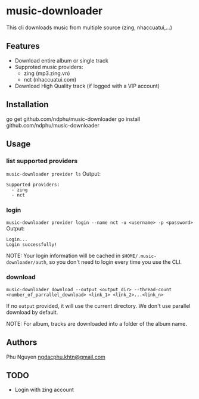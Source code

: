 # music-downloader
This cli downloads music from multiple source (zing, nhaccuatui,...)

## Features
* Download entire album or single track
* Supproted music providers: 
    * zing (mp3.zing.vn)
    * nct (nhaccuatui.com)
* Download High Quality track (if logged with a VIP account)

## Installation
go get github.com/ndphu/music-downloader
go install github.com/ndphu/music-downloader

## Usage
### list supported providers
`music-downloader provider ls`
Output:
```
Supported providers:
  - zing
  - nct
```
### login
`music-downloader provider login --name nct -u <username> -p <password>`
Output:
```
Login...
Login successfully!
```
NOTE: Your login information will be cached in `$HOME/.music-downloader/auth`, so you don't need to login every time you use the CLI.

### download
`music-downloader download --output <output_dir> --thread-count <number_of_parrallel_download> <link_1> <link_2>...<link_n>`

If no `output` provided, it will use the current directory.
We don't use parallel download by default.

NOTE: For album, tracks are downloaded into a folder of the album name.

## Authors
Phu Nguyen <ngdacphu.khtn@gmail.com>

## TODO
* Login with zing account
